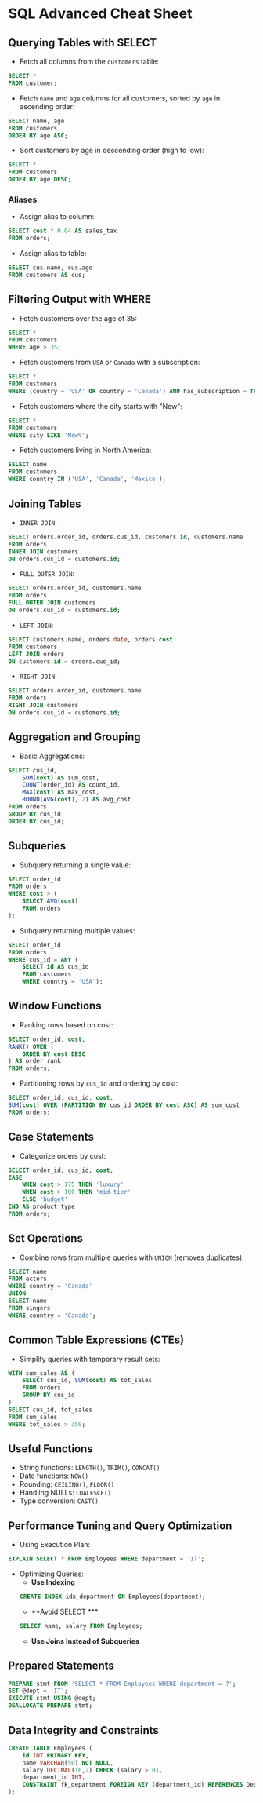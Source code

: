 # SQL Advanced Cheat Sheet

## Querying Tables with SELECT
- Fetch all columns from the `customers` table:
```sql
SELECT *
FROM customer;
```
- Fetch `name` and `age` columns for all customers, sorted by `age` in ascending order:
```sql
SELECT name, age
FROM customers
ORDER BY age ASC;
```

- Sort customers by age in descending order (high to low):
```sql
SELECT *
FROM customers
ORDER BY age DESC;
```

### Aliases
- Assign alias to column:
```sql
SELECT cost * 0.04 AS sales_tax
FROM orders;
```
- Assign alias to table:
```sql
SELECT cus.name, cus.age
FROM customers AS cus;
```

## Filtering Output with WHERE
- Fetch customers over the age of 35:
```sql
SELECT *
FROM customers
WHERE age > 35;
```
- Fetch customers from `USA` or `Canada` with a subscription:
```sql
SELECT *
FROM customers
WHERE (country = 'USA' OR country = 'Canada') AND has_subscription = TRUE;
```
- Fetch customers where the city starts with "New":
```sql
SELECT *
FROM customers
WHERE city LIKE 'New%';
```
- Fetch customers living in North America:
```sql
SELECT name
FROM customers
WHERE country IN ('USA', 'Canada', 'Mexico');
```

## Joining Tables
- `INNER JOIN`:
```sql
SELECT orders.order_id, orders.cus_id, customers.id, customers.name
FROM orders
INNER JOIN customers
ON orders.cus_id = customers.id;
```
- `FULL OUTER JOIN`:
```sql
SELECT orders.order_id, customers.name
FROM orders
FULL OUTER JOIN customers
ON orders.cus_id = customers.id;
```
- `LEFT JOIN`:
```sql
SELECT customers.name, orders.date, orders.cost
FROM customers
LEFT JOIN orders
ON customers.id = orders.cus_id;
```
- `RIGHT JOIN`:
```sql
SELECT orders.order_id, customers.name
FROM orders
RIGHT JOIN customers
ON orders.cus_id = customers.id;
```

## Aggregation and Grouping
- Basic Aggregations:
```sql
SELECT cus_id,
    SUM(cost) AS sum_cost,
    COUNT(order_id) AS count_id,
    MAX(cost) AS max_cost,
    ROUND(AVG(cost), 2) AS avg_cost
FROM orders
GROUP BY cus_id
ORDER BY cus_id;
```

## Subqueries
- Subquery returning a single value:
```sql
SELECT order_id
FROM orders
WHERE cost > (
    SELECT AVG(cost)
    FROM orders
);
```
- Subquery returning multiple values:
```sql
SELECT order_id
FROM orders
WHERE cus_id = ANY (
    SELECT id AS cus_id
    FROM customers
    WHERE country = 'USA');
```

## Window Functions
- Ranking rows based on cost:
```sql
SELECT order_id, cost,
RANK() OVER (
    ORDER BY cost DESC
) AS order_rank
FROM orders;
```

- Partitioning rows by `cus_id` and ordering by cost:
```sql
SELECT order_id, cus_id, cost,
SUM(cost) OVER (PARTITION BY cus_id ORDER BY cost ASC) AS sum_cost
FROM orders;
```

## Case Statements
- Categorize orders by cost:
```sql
SELECT order_id, cus_id, cost,
CASE
    WHEN cost > 175 THEN 'luxury'
    WHEN cost > 100 THEN 'mid-tier'
    ELSE 'budget'
END AS product_type
FROM orders;
```

## Set Operations
- Combine rows from multiple queries with `UNION` (removes duplicates):
```sql
SELECT name
FROM actors
WHERE country = 'Canada'
UNION
SELECT name
FROM singers
WHERE country = 'Canada';
```

## Common Table Expressions (CTEs)
- Simplify queries with temporary result sets:
```sql
WITH sum_sales AS (
    SELECT cus_id, SUM(cost) AS tot_sales
    FROM orders
    GROUP BY cus_id
)
SELECT cus_id, tot_sales
FROM sum_sales
WHERE tot_sales > 350;
```

## Useful Functions
- String functions: `LENGTH()`, `TRIM()`, `CONCAT()`
- Date functions: `NOW()`
- Rounding: `CEILING()`, `FLOOR()`
- Handling NULLs: `COALESCE()`
- Type conversion: `CAST()`

## Performance Tuning and Query Optimization
- Using Execution Plan:
```sql
EXPLAIN SELECT * FROM Employees WHERE department = 'IT';
```
- Optimizing Queries:
  - **Use Indexing**
  ```sql
  CREATE INDEX idx_department ON Employees(department);
  ```
  - **Avoid SELECT ***
  ```sql
  SELECT name, salary FROM Employees;
  ```
  - **Use Joins Instead of Subqueries**

## Prepared Statements
```sql
PREPARE stmt FROM 'SELECT * FROM Employees WHERE department = ?';
SET @dept = 'IT';
EXECUTE stmt USING @dept;
DEALLOCATE PREPARE stmt;
```

## Data Integrity and Constraints
```sql
CREATE TABLE Employees (
    id INT PRIMARY KEY,
    name VARCHAR(50) NOT NULL,
    salary DECIMAL(10,2) CHECK (salary > 0),
    department_id INT,
    CONSTRAINT fk_department FOREIGN KEY (department_id) REFERENCES Departments(id)
);
```
